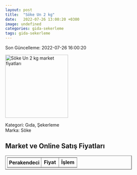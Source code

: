 ```yaml
---
layout: post
title:  "Söke Un 2 kg"
date:   2022-07-26 13:00:20 +0300
image: undefined
categories: gida-sekerleme
tags: gida-sekerleme
---
```


Son Güncelleme: 2022-07-26 16:00:20

<img src="undefined" width="200" alt="Söke Un 2 kg market fiyatları" />

Kategori: Gıda, Şekerleme
<br />
Marka: Söke

<h2>Market ve Online Satış Fiyatları</h2>

<table border="1" style="padding: 5px;width:80%;">
  <tr>
    <td style="padding: 5px;"><strong>Perakendeci</strong></td>
    <td><strong>Fiyat</strong></td>
    <td><strong>İşlem</strong></td>
  </tr>
  
</table>
